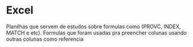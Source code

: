 # Excel

Planilhas que servem de estudos sobre formulas como (PROVC, INDEX, MATCH e etc). Formulas que foram usadas pra preencher colunas usando outras colunas como referencia
